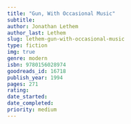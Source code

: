 ```yaml
---
title: "Gun, With Occasional Music"
subtitle: 
author: Jonathan Lethem
author_last: Lethem
slug: lethem-gun-with-occasional-music
type: fiction
img: true
genre: modern
isbn: 9780156028974
goodreads_id: 16718
publish_year: 1994
pages: 271
rating: 
date_started:
date_completed:
priority: medium
---
```

